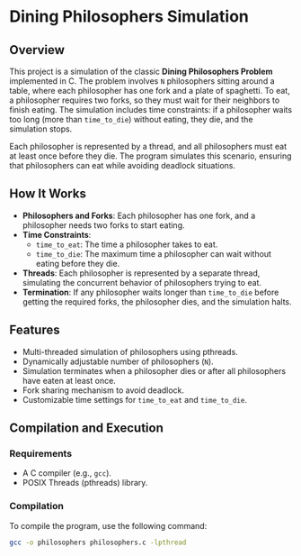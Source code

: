 # Dining Philosophers Simulation

## Overview
This project is a simulation of the classic **Dining Philosophers Problem** implemented in C. The problem involves `N` philosophers sitting around a table, where each philosopher has one fork and a plate of spaghetti. To eat, a philosopher requires two forks, so they must wait for their neighbors to finish eating. The simulation includes time constraints: if a philosopher waits too long (more than `time_to_die`) without eating, they die, and the simulation stops.

Each philosopher is represented by a thread, and all philosophers must eat at least once before they die. The program simulates this scenario, ensuring that philosophers can eat while avoiding deadlock situations.

## How It Works
- **Philosophers and Forks**: Each philosopher has one fork, and a philosopher needs two forks to start eating.
- **Time Constraints**:
  - `time_to_eat`: The time a philosopher takes to eat.
  - `time_to_die`: The maximum time a philosopher can wait without eating before they die.
- **Threads**: Each philosopher is represented by a separate thread, simulating the concurrent behavior of philosophers trying to eat.
- **Termination**: If any philosopher waits longer than `time_to_die` before getting the required forks, the philosopher dies, and the simulation halts.

## Features
- Multi-threaded simulation of philosophers using pthreads.
- Dynamically adjustable number of philosophers (`N`).
- Simulation terminates when a philosopher dies or after all philosophers have eaten at least once.
- Fork sharing mechanism to avoid deadlock.
- Customizable time settings for `time_to_eat` and `time_to_die`.

## Compilation and Execution
### Requirements
- A C compiler (e.g., `gcc`).
- POSIX Threads (pthreads) library.

### Compilation
To compile the program, use the following command:
```bash
gcc -o philosophers philosophers.c -lpthread
